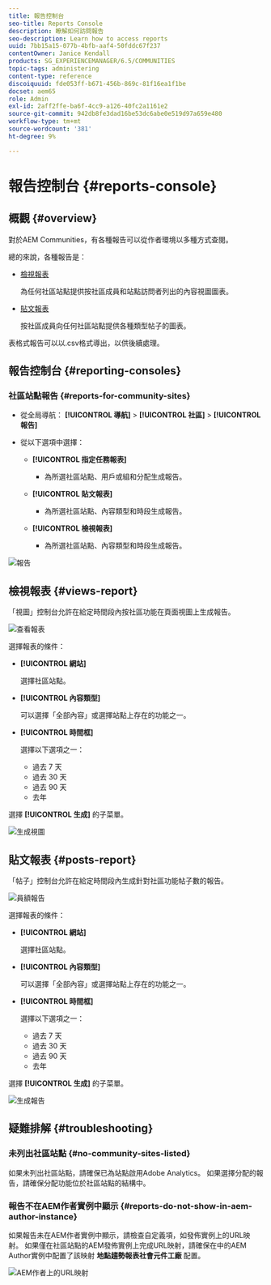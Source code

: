 ```yaml
---
title: 報告控制台
seo-title: Reports Console
description: 瞭解如何訪問報告
seo-description: Learn how to access reports
uuid: 7bb15a15-077b-4bfb-aaf4-50fddc67f237
contentOwner: Janice Kendall
products: SG_EXPERIENCEMANAGER/6.5/COMMUNITIES
topic-tags: administering
content-type: reference
discoiquuid: fde053ff-b671-456b-869c-81f16ea1f1be
docset: aem65
role: Admin
exl-id: 2aff2ffe-ba6f-4cc9-a126-40fc2a1161e2
source-git-commit: 942db8fe3dad16be53dc6abe0e519d97a659e480
workflow-type: tm+mt
source-wordcount: '381'
ht-degree: 9%

---
```


# 報告控制台 {#reports-console}

## 概觀 {#overview}

對於AEM Communities，有各種報告可以從作者環境以多種方式查閱。

總的來說，各種報告是：

* [檢視報表](#views-report)

   為任何社區站點提供按社區成員和站點訪問者列出的內容視圖圖表。

* [貼文報表](#posts-report)

   按社區成員向任何社區站點提供各種類型帖子的圖表。

表格式報告可以以.csv格式導出，以供後續處理。

## 報告控制台 {#reporting-consoles}

### 社區站點報告 {#reports-for-community-sites}

* 從全局導航： **[!UICONTROL 導航]** > **[!UICONTROL 社區]** >  **[!UICONTROL 報告]**

* 從以下選項中選擇：

   * **[!UICONTROL 指定任務報表]**

      * 為所選社區站點、用戶或組和分配生成報告。
   * **[!UICONTROL 貼文報表]**

      * 為所選社區站點、內容類型和時段生成報告。
   * **[!UICONTROL 檢視報表]**

      * 為所選社區站點、內容類型和時段生成報告。



![報告](assets/reports1.png)

## 檢視報表 {#views-report}

「視圖」控制台允許在給定時間段內按社區功能在頁面視圖上生成報告。

![查看報表](assets/view-report.png)

選擇報表的條件：

* **[!UICONTROL 網站]**

   選擇社區站點。

* **[!UICONTROL 內容類型]**

   可以選擇「全部內容」或選擇站點上存在的功能之一。

* **[!UICONTROL 時間框]**

   選擇以下選項之一：

   * 過去 7 天
   * 過去 30 天
   * 過去 90 天
   * 去年

選擇 **[!UICONTROL 生成]** 的子菜單。

![生成視圖](assets/generate-views.png)

## 貼文報表 {#posts-report}

「帖子」控制台允許在給定時間段內生成針對社區功能帖子數的報告。

![員額報告](assets/posts-report.png)

選擇報表的條件：

* **[!UICONTROL 網站]**

   選擇社區站點。

* **[!UICONTROL 內容類型]**

   可以選擇「全部內容」或選擇站點上存在的功能之一。

* **[!UICONTROL 時間框]**

   選擇以下選項之一：

   * 過去 7 天
   * 過去 30 天
   * 過去 90 天
   * 去年

選擇 **[!UICONTROL 生成]** 的子菜單。

![生成報告](assets/generate-posts-report.png)

## 疑難排解 {#troubleshooting}

### 未列出社區站點 {#no-community-sites-listed}

如果未列出社區站點，請確保已為站點啟用Adobe Analytics。 如果選擇分配的報告，請確保分配功能位於社區站點的結構中。

### 報告不在AEM作者實例中顯示 {#reports-do-not-show-in-aem-author-instance}

如果報告未在AEM作者實例中顯示，請檢查自定義項，如發佈實例上的URL映射。 如果僅在社區站點的AEM發佈實例上完成URL映射，請確保在中的AEM Author實例中配置了該映射 **地點趨勢報表社會元件工廠** 配置。

![AEM作者上的URL映射](assets/sitetrend.png)
